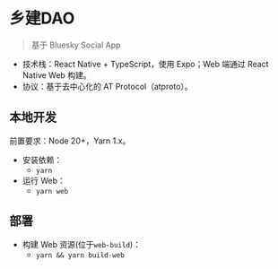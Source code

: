 # 乡建DAO

> 基于 Bluesky Social App

- 技术栈：React Native + TypeScript，使用 Expo；Web 端通过 React Native Web 构建。
- 协议：基于去中心化的 AT Protocol（atproto）。

## 本地开发
 
前置要求：Node 20+，Yarn 1.x。
 
- 安装依赖：
  - `yarn`
- 运行 Web：
  - `yarn web`
 
 ## 部署
 
 - 构建 Web 资源(位于`web-build`)：
   - `yarn && yarn build-web`
 
